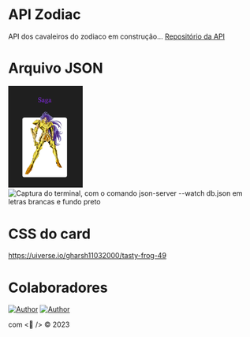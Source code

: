 # API Zodiac

API dos cavaleiros do zodiaco em construção...
[Repositório da API](https://github.com/nadiduno/apireset)

# Arquivo JSON
<div>
  <img 
    alt='Imagem do arquivo JSon, é um array de array, com dados dos cavaleiros do zodiaco, id": "1",    "name": "Mu", "constellation": "Áries", "classification": "Ouro" e "description"'
    src="https://github.com/nadiduno/knightsofthezodiac/blob/main/.github/ImgApp.png" 
    width="30%"
  >
  <br />
</div>

<div>
  <img 
    alt='Captura do terminal, com o comando json-server --watch db.json em letras brancas e fundo preto'
    src="https://github.com/nadiduno/knightsofthezodiac/blob/main/.github/ImgApp2.png" 
    width="30%"
  >
  <br />
</div>


# CSS do card
https://uiverse.io/gharsh11032000/tasty-frog-49

# Colaboradores

[![Author](https://img.shields.io/badge/Dev-Barbara%20Nery-blueviolet%20)](https://www.linkedin.com/in/barbarafnery/)
[![Author](https://img.shields.io/badge/Dev-Nadi%20Duno-blueviolet%20)](https://www.linkedin.com/in/nadiduno/)

com <💜 /> © 2023